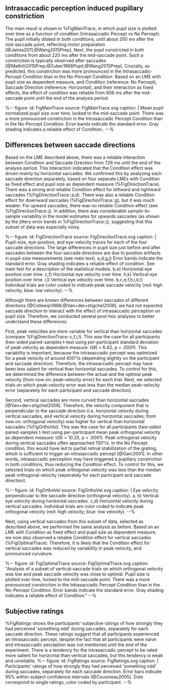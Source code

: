 ## Intrasaccadic perception induced pupillary constriction

The main result is shown in %FigMainTrace, in which pupil size is plotted over time as a function of condition (Intrasaccadic Percept vs No Percept). The pupil initially dilated in both conditions, until about 200 ms after the mid-saccade point, reflecting motor preparation [@Jainta2011;@Wang2015Prep]. Next, the pupil constricted in both conditions from about 220 ms after the mid-saccade point. Such a constriction is typically observed after saccades [@Mathôt2015Prep;@Zuber1966Pupil;@Wang2015Prep]. Crucially, as predicted, this constriction was more pronounced in the Intrasaccadic-Percept Condition than in the No-Percept Condition. Based on an LME with pupil size as dependent measure, and Condition (reference: No Percept), Saccade Direction (reference: Horizontal), and their interaction as fixed effects, the effect of condition was reliable from 606 ms after the mid-saccade point until the end of the analysis period.

%--
figure:
 id: FigMainTrace
 source: FigMainTrace.svg
 caption: |
  Mean pupil normalized pupil size over time, locked to the mid-saccade point. There was a more pronounced constriction in the Intrasaccadic Percept Condition than in the No-Percept Condition. Error bands indicate the standard error. Gray shading indicates a reliable effect of Condition..
--%

## Differences between saccade directions

Based on the LME described above, there was a reliable interaction between Condition and Saccade Direction from 726 ms until the end of the analysis period. This interaction indicated that the Condition effect was driven mainly by horizontal saccades. We confirmed this by analyzing each saccade direction separately, based on four separate LMEs with Condition as fixed effect and pupil size as dependent measure (%FigDirectionTrace). There was a strong and reliable Condition effect for leftward and rightward saccades (%FigDirectionTrace::a,d). There was also a reliable Condition effect for downward saccades (%FigDirectionTrace::g), but it was much weaker. For upward saccades, there was no reliable Condition effect (see %FigDirectionTrace::j). In addition, there was considerable sample-to-sample variability in the model estimates for upwards saccades (as shown by the jittery error bands in %FigDirectionTrace::j), suggesting that this subset of data was especially noisy.

%--
figure:
 id: FigDirectionTrace
 source: FigDirectionTrace.svg
 caption: |
  Pupil-size, eye-position, and eye-velocity traces for each of the four saccade directions. The large differences in pupil size just before and after saccades between the four saccade directions are due to position artifacts in pupil-size measurements (see main text). a,d,g,j) Error bands indicate the standard error. Gray shading indicates a reliable effect of condition. See main text for a description of the statistical models. b,e) Horizontal eye position over time. c,f) Horizontal eye velocity over time. h,k) Vertical eye position over time. i,l) Vertical eye velocity over time. b,c,e,f,h,i,k,l) Individual trials are color coded to indicate peak saccade velocity (red: high velocity; blue: low velocity).
--%

Although there are known differences between saccades of different directions [@Collewijn1988;@Van+der+stigchel2008], we had not expected saccade direction to interact with the effect of intrasaccadic perception on pupil size. Therefore, we conducted several post-hoc analyses to better understand these differences.

First, peak velocities are more variable for vertical than horizontal saccades (compare %FigDirectionTrace::c,f,i,l). This was the case for all participants (two-sided paired-samples t-test using per-participant standard deviation of peak velocity as dependent measure: t(9) = 6.42, p = .0001). This variability is important, because the intrasaccadic percept was optimized for a peak velocity of around 400°/s (depending slightly on the participant and saccade direction). Therefore, the intrasaccadic percept may have been less salient for vertical than horizontal saccades. To control for this, we determined the difference between the actual and the optimal peak velocity (from now on: peak-velocity error) for each trial. Next, we selected trials on which peak-velocity error was less than the median peak-velocity error (separately for each participant and saccade direction).

Second, vertical saccades are more curved than horizontal saccades [@Van+der+stigchel2008]. Therefore, the velocity component that is perpendicular to the saccade direction (i.e. horizontal velocity during vertical saccades, and vertical velocity during horizontal saccades; from now on: orthogonal velocity) was higher for vertical than horizontal saccades (%FigOrthoVel). This was the case for all participants (two-sided paired-samples t-test using per-participant mean peak orthogonal velocity as dependent measure: t(9) = 10.25, p < .0001). Peak orthogonal velocity during vertical saccades often approached 150°/s. In the No Percept condition, this would have led to partial retinal stabilization of the grating, which is sufficient to trigger an intrasaccadic percept [@Garc2001]. In other words, intrasaccadic perception may have triggered a pupillary constriction in both conditions, thus reducing the Condition effect. To control for this, we selected trials on which peak orthogonal velocity was less than the median peak orthogonal velocity (seperately for each participant and saccade direction).

%--
figure:
 id: FigOrthoVel
 source: FigOrthoVel.svg
 caption: |
  Eye velocity perpendicular to the saccade direction (orthogonal velocity). a, b) Vertical eye velocity during horizontal saccades. c,d) Horizontal velocity during vertical saccades. Individual trials are color coded to indicate peak orthogonal velocity (red: high velocity; blue: low velocity).
--%

Next, using vertical saccades from this subset of data, selected as described above, we performed the same analysis as before. Based on an LME with Condition as fixed effect and pupil size as dependent measure, we now also observed a reliable Condition effect for vertical saccades (%FigOptimalTrace). Therefore, it is likely that the Condition effect for vertical saccades was reduced by variability in peak velocity, and pronounced curvature.

%--
figure:
 id: FigOptimalTrace
 source: FigOptimalTrace.svg
 caption: "Analysis of a subset of vertical-saccade trials on which orthogonal velocity was low and peak saccade velocity was close to optimal. Pupil size is plotted over time, locked to the mid-saccade point. There was a more pronounced constriction in the Intrasaccadic Percept Condition than in the No-Percept Condition. Error bands indicate the standard error. Gray shading indicates a reliable effect of Condition."
--%

## Subjective ratings

%FigRatings shows the participants' subjective ratings of how strongly they had perceived 'something odd' during saccades, separately for each saccade direction. These ratings suggest that all participants experienced an intrasaccadic percept, despite the fact that all participants were naive and intrasaccadic perception was not mentioned until the end of the experiment. There is a tendency for the intrasaccadic percept to be rated more salient for horizontal than vertical saccades, but this tendency is weak and unreliable.
%--
figure:
 id: FigRatings
 source: FigRatings.svg
 caption: |
  Participants' ratings of how strongly they had perceived 'something odd' during saccades, separately for each saccade direction. Error bars indicate 95% within-subject confidence intervals [@Cousineau2005]. Dots correspond to single ratings, color coded by participant.
--%
